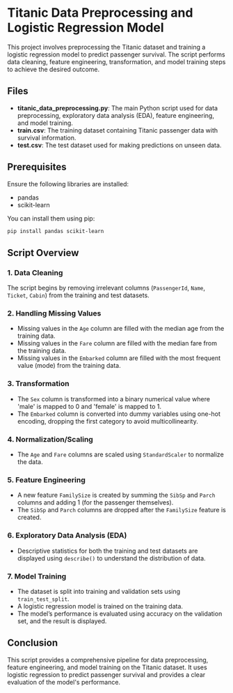 # Titanic Data Preprocessing and Logistic Regression Model

This project involves preprocessing the Titanic dataset and training a logistic regression model to predict passenger survival. The script performs data cleaning, feature engineering, transformation, and model training steps to achieve the desired outcome.

## Files

- **titanic_data_preprocessing.py**: The main Python script used for data preprocessing, exploratory data analysis (EDA), feature engineering, and model training.
- **train.csv**: The training dataset containing Titanic passenger data with survival information.
- **test.csv**: The test dataset used for making predictions on unseen data.

## Prerequisites

Ensure the following libraries are installed:
- pandas
- scikit-learn

You can install them using pip:
```sh
pip install pandas scikit-learn
```


## Script Overview

### 1. Data Cleaning

The script begins by removing irrelevant columns (`PassengerId`, `Name`, `Ticket`, `Cabin`) from the training and test datasets.

### 2. Handling Missing Values

- Missing values in the `Age` column are filled with the median age from the training data.
- Missing values in the `Fare` column are filled with the median fare from the training data.
- Missing values in the `Embarked` column are filled with the most frequent value (mode) from the training data.

### 3. Transformation

- The `Sex` column is transformed into a binary numerical value where 'male' is mapped to 0 and 'female' is mapped to 1.
- The `Embarked` column is converted into dummy variables using one-hot encoding, dropping the first category to avoid multicollinearity.

### 4. Normalization/Scaling

- The `Age` and `Fare` columns are scaled using `StandardScaler` to normalize the data.

### 5. Feature Engineering

- A new feature `FamilySize` is created by summing the `SibSp` and `Parch` columns and adding 1 (for the passenger themselves).
- The `SibSp` and `Parch` columns are dropped after the `FamilySize` feature is created.

### 6. Exploratory Data Analysis (EDA)

- Descriptive statistics for both the training and test datasets are displayed using `describe()` to understand the distribution of data.

### 7. Model Training

- The dataset is split into training and validation sets using `train_test_split`.
- A logistic regression model is trained on the training data.
- The model’s performance is evaluated using accuracy on the validation set, and the result is displayed.

## Conclusion

This script provides a comprehensive pipeline for data preprocessing, feature engineering, and model training on the Titanic dataset. It uses logistic regression to predict passenger survival and provides a clear evaluation of the model's performance.

